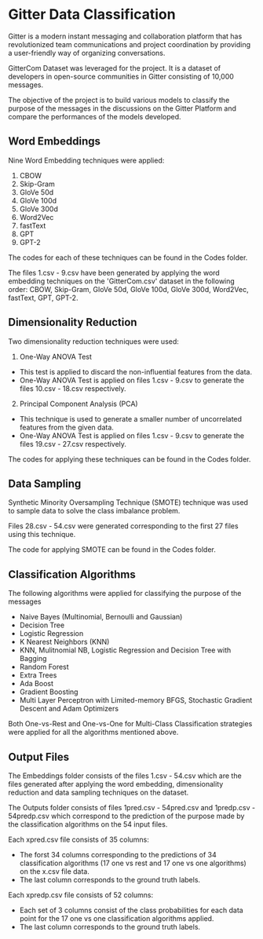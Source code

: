# Gitter Data Classification

Gitter is a modern instant messaging and collaboration platform that has revolutionized team communications and project coordination by providing a user-friendly way of organizing conversations.

GitterCom Dataset was leveraged for the project. It is a dataset of developers in open-source communities in Gitter consisting of 10,000 messages.

The objective of the project is to build various models to classify the purpose of the messages in the discussions on the Gitter Platform and compare the performances of the models developed.


## Word Embeddings
Nine Word Embedding techniques were applied:
1. CBOW
2. Skip-Gram
3. GloVe 50d
4. GloVe 100d
5. GloVe 300d
6. Word2Vec
7. fastText
8. GPT
9. GPT-2

The codes for each of these techniques can be found in the Codes folder.

The files 1.csv - 9.csv have been generated by applying the word embedding techniques on the 'GitterCom.csv' dataset in the following order:
CBOW, Skip-Gram, GloVe 50d, GloVe 100d, GloVe 300d, Word2Vec, fastText, GPT, GPT-2.

## Dimensionality Reduction

Two dimensionality reduction techniques were used:

1. One-Way ANOVA Test
- This test is applied to discard the non-influential features from the data.
- One-Way ANOVA Test is applied on files 1.csv - 9.csv to generate the files 10.csv - 18.csv respectively.

2. Principal Component Analysis (PCA)
- This technique is used to generate a smaller number of uncorrelated features from the given data.
- One-Way ANOVA Test is applied on files 1.csv - 9.csv to generate the files 19.csv - 27.csv respectively.

The codes for applying these techniques can be found in the Codes folder.

## Data Sampling

Synthetic Minority Oversampling Technique (SMOTE) technique was used to sample data to solve the class imbalance problem.

Files 28.csv - 54.csv were generated corresponding to the first 27 files using this technique.

The code for applying SMOTE can be found in the Codes folder.

## Classification Algorithms

The following algorithms were applied for classifying the purpose of the messages

- Naive Bayes (Multinomial, Bernoulli and Gaussian)
- Decision Tree 
- Logistic Regression
- K Nearest Neighbors (KNN)
- KNN, Mulitnomial NB, Logistic Regression and Decision Tree with Bagging
- Random Forest
- Extra Trees
- Ada Boost
- Gradient Boosting
- Multi Layer Perceptron with Limited-memory BFGS, Stochastic Gradient Descent and Adam Optimizers 

Both One-vs-Rest and One-vs-One for Multi-Class Classification strategies were applied for all the algorithms mentioned above.

## Output Files

The Embeddings folder consists of the files 1.csv - 54.csv which are the files generated after applying the word embedding, dimensionality reduction and data sampling techniques on the dataset.

The Outputs folder consists of files 1pred.csv - 54pred.csv and 1predp.csv - 54predp.csv which correspond to the prediction of the purpose made by the classification algorithms on the 54 input files.

Each xpred.csv file consists of 35 columns:
- The forst 34 columns corresponding to the predictions of 34 classification algorithms (17 one vs rest and 17 one vs one algorithms) on the x.csv file data.
- The last column corresponds to the ground truth labels.

Each xpredp.csv file consists of 52 columns:
- Each set of 3 columns consist of the class probabilities for each data point for the 17 one vs one classification algorithms applied.
- The last column corresponds to the ground truth labels.

